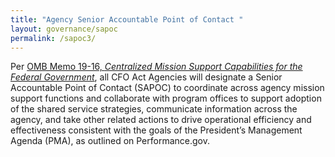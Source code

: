 ```yaml
---
title: "Agency Senior Accountable Point of Contact "
layout: governance/sapoc
permalink: /sapoc3/
---
```


Per <A HREF="https://trumpwhitehouse.archives.gov/wp-content/uploads/2019/04/M-19-16.pdf">OMB Memo 19-16, <I>Centralized Mission Support Capabilities for the Federal Government</I></A>, all CFO Act Agencies will designate a Senior Accountable Point of Contact (SAPOC) to coordinate across agency mission support functions and collaborate with program offices to support adoption of the shared service strategies, communicate information across the agency, and take other related actions to drive operational efficiency and effectiveness consistent with the goals of the President’s Management Agenda (PMA), as outlined on Performance.gov.

